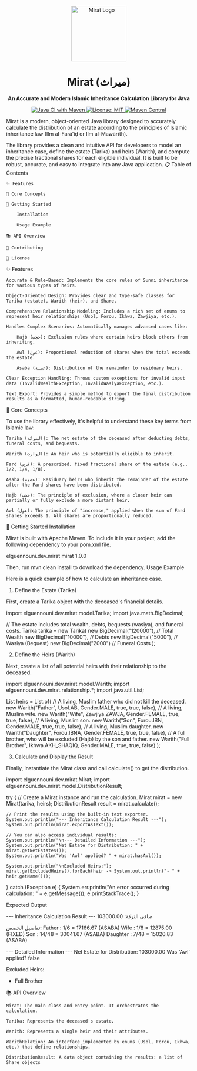 <div align="center">
<img src="https://www.google.com/search?q=https://raw.githubusercontent.com/elguennouni-dev/mirat/main/docs/assets/logo.png" alt="Mirat Logo" width="150"/>
<h1>Mirat (ميراث)</h1>
<p><strong>An Accurate and Modern Islamic Inheritance Calculation Library for Java</strong></p>
<p>
<a href="https://www.google.com/search?q=https://github.com/elguennouni-dev/mirat/actions/workflows/maven.yml">
<img src="https://www.google.com/search?q=https://github.com/elguennouni-dev/mirat/actions/workflows/maven.yml/badge.svg" alt="Java CI with Maven"/>
</a>
<a href="https://opensource.org/licenses/MIT">
<img src="https://www.google.com/search?q=https://img.shields.io/badge/License-MIT-yellow.svg" alt="License: MIT"/>
</a>
<a href="https://www.google.com/search?q=https://maven-badges.herokuapp.com/maven-central/elguennouni.dev.mirat/mirat">
<img src="https://www.google.com/search?q=https://img.shields.io/maven-central/v/elguennouni.dev.mirat/mirat.svg%3Flabel%3DMaven%2520Central" alt="Maven Central"/>
</a>
</p>
</div>

Mirat is a modern, object-oriented Java library designed to accurately calculate the distribution of an estate according to the principles of Islamic inheritance law (Ilm al-Farā'iḍ or Ilm al-Mawārīth).

The library provides a clean and intuitive API for developers to model an inheritance case, define the estate (Tarika) and heirs (Warith), and compute the precise fractional shares for each eligible individual. It is built to be robust, accurate, and easy to integrate into any Java application.
📋 Table of Contents

    ✨ Features

    🕋 Core Concepts

    🚀 Getting Started

        Installation

        Usage Example

    📚 API Overview

    🤝 Contributing

    📜 License

✨ Features

    Accurate & Rule-Based: Implements the core rules of Sunni inheritance for various types of heirs.

    Object-Oriented Design: Provides clear and type-safe classes for Tarika (estate), Warith (heir), and Share.

    Comprehensive Relationship Modeling: Includes a rich set of enums to represent heir relationships (Usol, Forou, Ikhwa, Zawjiya, etc.).

    Handles Complex Scenarios: Automatically manages advanced cases like:

        Hajb (حجب): Exclusion rules where certain heirs block others from inheriting.

        Awl (عول): Proportional reduction of shares when the total exceeds the estate.

        Asaba (عصبة): Distribution of the remainder to residuary heirs.

    Clear Exception Handling: Throws custom exceptions for invalid input data (InvalidWealthException, InvalidWasiyaException, etc.).

    Text Export: Provides a simple method to export the final distribution results as a formatted, human-readable string.

🕋 Core Concepts

To use the library effectively, it's helpful to understand these key terms from Islamic law:

    Tarika (التركة): The net estate of the deceased after deducting debts, funeral costs, and bequests.

    Warith (الوارث): An heir who is potentially eligible to inherit.

    Fard (فرض): A prescribed, fixed fractional share of the estate (e.g., 1/2, 1/4, 1/8).

    Asaba (عصبة): Residuary heirs who inherit the remainder of the estate after the Fard shares have been distributed.

    Hajb (حجب): The principle of exclusion, where a closer heir can partially or fully exclude a more distant heir.

    Awl (عول): The principle of "increase," applied when the sum of Fard shares exceeds 1. All shares are proportionally reduced.

🚀 Getting Started
Installation

Mirat is built with Apache Maven. To include it in your project, add the following dependency to your pom.xml file.

<dependency>
    <groupId>elguennouni.dev.mirat</groupId>
    <artifactId>mirat</artifactId>
    <version>1.0.0</version> <!-- Replace with the latest version -->
</dependency>

Then, run mvn clean install to download the dependency.
Usage Example

Here is a quick example of how to calculate an inheritance case.
1. Define the Estate (Tarika)

First, create a Tarika object with the deceased's financial details.

import elguennouni.dev.mirat.model.Tarika;
import java.math.BigDecimal;

// The estate includes total wealth, debts, bequests (wasiya), and funeral costs.
Tarika tarika = new Tarika(
        new BigDecimal("120000"), // Total Wealth
        new BigDecimal("10000"),  // Debts
        new BigDecimal("5000"),   // Wasiya (Bequest)
        new BigDecimal("2000")    // Funeral Costs
);

2. Define the Heirs (Warith)

Next, create a list of all potential heirs with their relationship to the deceased.

import elguennouni.dev.mirat.model.Warith;
import elguennouni.dev.mirat.relationship.*;
import java.util.List;

List<Warith> heirs = List.of(
    // A living, Muslim father who did not kill the deceased.
    new Warith("Father", Usol.AB, Gender.MALE, true, true, false),
    // A living, Muslim wife.
    new Warith("Wife", Zawjiya.ZAWJA, Gender.FEMALE, true, true, false),
    // A living, Muslim son.
    new Warith("Son", Forou.IBN, Gender.MALE, true, true, false),
    // A living, Muslim daughter.
    new Warith("Daughter", Forou.IBNA, Gender.FEMALE, true, true, false),
    // A full brother, who will be excluded (Hajb) by the son and father.
    new Warith("Full Brother", Ikhwa.AKH_SHAQIQ, Gender.MALE, true, true, false)
);

3. Calculate and Display the Result

Finally, instantiate the Mirat class and call calculate() to get the distribution.

import elguennouni.dev.mirat.Mirat;
import elguennouni.dev.mirat.model.DistributionResult;

try {
    // Create a Mirat instance and run the calculation.
    Mirat mirat = new Mirat(tarika, heirs);
    DistributionResult result = mirat.calculate();

    // Print the results using the built-in text exporter.
    System.out.println("--- Inheritance Calculation Result ---");
    System.out.println(mirat.exportAsText());

    // You can also access individual results:
    System.out.println("\n--- Detailed Information ---");
    System.out.println("Net Estate for Distribution: " + mirat.getNetEstates());
    System.out.println("Was 'Awl' applied? " + mirat.hasAwl());

    System.out.println("\nExcluded Heirs:");
    mirat.getExcludedHeirs().forEach(heir -> System.out.println("- " + heir.getName()));

} catch (Exception e) {
    System.err.println("An error occurred during calculation: " + e.getMessage());
    e.printStackTrace();
}

Expected Output

--- Inheritance Calculation Result ---
صافي التركة: 103000.00

تفاصيل الحصص:
Father : 1/6 = 17166.67 (ASABA)
Wife : 1/8 = 12875.00 (FIXED)
Son : 14/48 = 30041.67 (ASABA)
Daughter : 7/48 = 15020.83 (ASABA)

--- Detailed Information ---
Net Estate for Distribution: 103000.00
Was 'Awl' applied? false

Excluded Heirs:
- Full Brother

📚 API Overview

    Mirat: The main class and entry point. It orchestrates the calculation.

    Tarika: Represents the deceased's estate.

    Warith: Represents a single heir and their attributes.

    WarithRelation: An interface implemented by enums (Usol, Forou, Ikhwa, etc.) that define relationships.

    DistributionResult: A data object containing the results: a list of Share objects
